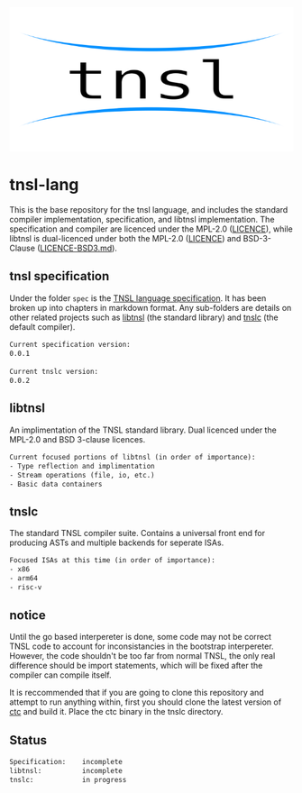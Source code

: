 <img src="./logo/tnsl-logo-stroke.svg" width="100%" height="256px"></img>

# tnsl-lang
This is the base repository for the tnsl language, and includes the standard compiler implementation, specification, and libtnsl implementation.  The specification and compiler are licenced under the MPL-2.0 ([LICENCE](./LICENCE)), while libtnsl is dual-licenced under both the MPL-2.0 ([LICENCE](./LICENCE)) and BSD-3-Clause ([LICENCE-BSD3.md](./libtnsl/LICENCE-BSD3.md)).

## tnsl specification

Under the folder `spec` is the [TNSL language specification](./spec/README.md).  It has been broken up into chapters in markdown format.  Any sub-folders are details on other related projects such as [libtnsl](./spec/libtnsl/README.md) (the standard library) and [tnslc](./spec/tnslc/README.md) (the default compiler).

	Current specification version:
	0.0.1

	Current tnslc version:
	0.0.2

## libtnsl

An implimentation of the TNSL standard library.  Dual licenced under the MPL-2.0 and BSD 3-clause licences.

	Current focused portions of libtnsl (in order of importance):
	- Type reflection and implimentation
	- Stream operations (file, io, etc.)
	- Basic data containers

## tnslc

The standard TNSL compiler suite.  Contains a universal front end for producing ASTs and multiple backends for seperate ISAs.

	Focused ISAs at this time (in order of importance):
	- x86
	- arm64
	- risc-v

## notice

Until the go based interpereter is done, some code may not be correct TNSL code to account for inconsistancies in the bootstrap interpereter.  However, the code shouldn't be too far from normal TNSL, the only real difference should be import statements, which will be fixed after the compiler can compile itself.

It is reccommended that if you are going to clone this repository and attempt to run anything within, first you should clone the latest version of [ctc](https://github.com/CircleShift/ctc) and build it.  Place the ctc binary in the tnslc directory.

## Status

	Specification:    incomplete
	libtnsl:          incomplete
	tnslc:            in progress
